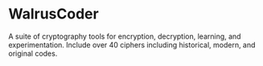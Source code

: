 # WalrusCoder
A suite of cryptography tools for encryption, decryption, learning, and experimentation. Include over 40 ciphers including historical, modern, and original codes.

